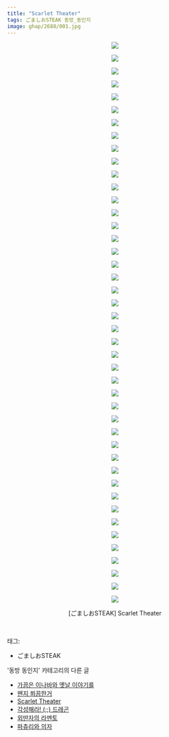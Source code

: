 ```yaml
---
title: "Scarlet Theater"
tags: ごましおSTEAK 동방_동인지
image: ghap/2688/001.jpg
---
```

<div class="article">
<p style="text-align: center; clear: none; float: none;"><img src="{{ site.nasurl }}/ghap/2688/001.jpg"/></p>
<p style="text-align: center; clear: none; float: none;"><img src="{{ site.nasurl }}/ghap/2688/002.jpg"/></p>
<p style="text-align: center; clear: none; float: none;"><img src="{{ site.nasurl }}/ghap/2688/003.jpg"/></p>
<p style="text-align: center; clear: none; float: none;"><img src="{{ site.nasurl }}/ghap/2688/004.jpg"/></p>
<p style="text-align: center; clear: none; float: none;"><img src="{{ site.nasurl }}/ghap/2688/005.jpg"/></p>
<p style="text-align: center; clear: none; float: none;"><img src="{{ site.nasurl }}/ghap/2688/006.jpg"/></p>
<p style="text-align: center; clear: none; float: none;"><img src="{{ site.nasurl }}/ghap/2688/007.jpg"/></p>
<p style="text-align: center; clear: none; float: none;"><img src="{{ site.nasurl }}/ghap/2688/008.jpg"/></p>
<p style="text-align: center; clear: none; float: none;"><img src="{{ site.nasurl }}/ghap/2688/009.jpg"/></p>
<p style="text-align: center; clear: none; float: none;"><img src="{{ site.nasurl }}/ghap/2688/010.jpg"/></p>
<p style="text-align: center; clear: none; float: none;"><img src="{{ site.nasurl }}/ghap/2688/011.jpg"/></p>
<p style="text-align: center; clear: none; float: none;"><img src="{{ site.nasurl }}/ghap/2688/012.jpg"/></p>
<p style="text-align: center; clear: none; float: none;"><img src="{{ site.nasurl }}/ghap/2688/013.jpg"/></p>
<p style="text-align: center; clear: none; float: none;"><img src="{{ site.nasurl }}/ghap/2688/014.jpg"/></p>
<p style="text-align: center; clear: none; float: none;"><img src="{{ site.nasurl }}/ghap/2688/015.jpg"/></p>
<p style="text-align: center; clear: none; float: none;"><img src="{{ site.nasurl }}/ghap/2688/016.jpg"/></p>
<p style="text-align: center; clear: none; float: none;"><img src="{{ site.nasurl }}/ghap/2688/017.jpg"/></p>
<p style="text-align: center; clear: none; float: none;"><img src="{{ site.nasurl }}/ghap/2688/018.jpg"/></p>
<p style="text-align: center; clear: none; float: none;"><img src="{{ site.nasurl }}/ghap/2688/019.jpg"/></p>
<p style="text-align: center; clear: none; float: none;"><img src="{{ site.nasurl }}/ghap/2688/020.jpg"/></p>
<p style="text-align: center; clear: none; float: none;"><img src="{{ site.nasurl }}/ghap/2688/021.jpg"/></p>
<p style="text-align: center; clear: none; float: none;"><img src="{{ site.nasurl }}/ghap/2688/022.jpg"/></p>
<p style="text-align: center; clear: none; float: none;"><img src="{{ site.nasurl }}/ghap/2688/023.jpg"/></p>
<p style="text-align: center; clear: none; float: none;"><img src="{{ site.nasurl }}/ghap/2688/024.jpg"/></p>
<p style="text-align: center; clear: none; float: none;"><img src="{{ site.nasurl }}/ghap/2688/025.jpg"/></p>
<p style="text-align: center; clear: none; float: none;"><img src="{{ site.nasurl }}/ghap/2688/026.jpg"/></p>
<p style="text-align: center; clear: none; float: none;"><img src="{{ site.nasurl }}/ghap/2688/027.jpg"/></p>
<p style="text-align: center; clear: none; float: none;"><img src="{{ site.nasurl }}/ghap/2688/028.jpg"/></p>
<p style="text-align: center; clear: none; float: none;"><img src="{{ site.nasurl }}/ghap/2688/029.jpg"/></p>
<p style="text-align: center; clear: none; float: none;"><img src="{{ site.nasurl }}/ghap/2688/030.jpg"/></p>
<p style="text-align: center; clear: none; float: none;"><img src="{{ site.nasurl }}/ghap/2688/031.jpg"/></p>
<p style="text-align: center; clear: none; float: none;"><img src="{{ site.nasurl }}/ghap/2688/032.jpg"/></p>
<p style="text-align: center; clear: none; float: none;"><img src="{{ site.nasurl }}/ghap/2688/033.jpg"/></p>
<p style="text-align: center; clear: none; float: none;"><img src="{{ site.nasurl }}/ghap/2688/034.jpg"/></p>
<p style="text-align: center; clear: none; float: none;"><img src="{{ site.nasurl }}/ghap/2688/035.jpg"/></p>
<p style="text-align: center; clear: none; float: none;"><img src="{{ site.nasurl }}/ghap/2688/036.jpg"/></p>
<p style="text-align: center; clear: none; float: none;"><img src="{{ site.nasurl }}/ghap/2688/037.jpg"/></p>
<p style="text-align: center; clear: none; float: none;"><img src="{{ site.nasurl }}/ghap/2688/038.jpg"/></p>
<p style="text-align: center; clear: none; float: none;"><img src="{{ site.nasurl }}/ghap/2688/039.jpg"/></p>
<p style="text-align: center; clear: none; float: none;"><img src="{{ site.nasurl }}/ghap/2688/040.jpg"/></p>
<p style="text-align: center; clear: none; float: none;"><img src="{{ site.nasurl }}/ghap/2688/041.jpg"/></p>
<p style="text-align: center; clear: none; float: none;"><img src="{{ site.nasurl }}/ghap/2688/042.jpg"/></p>
<p style="text-align: center; clear: none; float: none;"><img src="{{ site.nasurl }}/ghap/2688/043.jpg"/></p>
<p style="text-align: center; clear: none; float: none;"><img src="{{ site.nasurl }}/ghap/2688/044.jpg"/></p>
<p style="text-align: center; clear: none; float: none;">[ごましおSTEAK] Scarlet Theater</p>
<p style="text-align: center; clear: none; float: none;"><br/></p>
</div><div class="tagTrail">
<p>태그: </p>
<ul>
<li>ごましおSTEAK</li>
</ul>
</div><div class="another">
<p>'동방 동인지' 카테고리의 다른 글</p>
<ul>
<li><a href="/2016-10-30-ghap_2691">가끔은 이나바와 옛날 이야기를</a></li>
<li><a href="/2016-10-26-ghap_2689">왠지 쬐끔한거</a></li>
<li><a href="/2016-10-26-ghap_2688">Scarlet Theater</a></li>
<li><a href="/2016-10-26-ghap_2687">각성해라! (;;) 드래곤</a></li>
<li><a href="/2016-10-26-ghap_2686">외딴자의 라멘토</a></li>
<li><a href="/2016-10-26-ghap_2685">파츄리와 의자</a></li>
</ul>
</div><div class="cb_module cb_fluid">
<div class="cb_wrt cb_profile">
</div><!-- commentList close -->
</div>